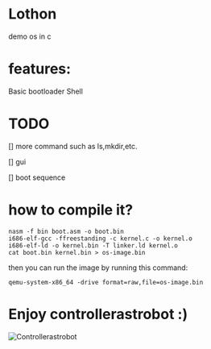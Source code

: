 # Lothon
demo os in c

# features:
Basic bootloader
Shell

# TODO
[] more command such as ls,mkdir,etc.

[] gui

[] boot sequence

# how to compile it?
```
nasm -f bin boot.asm -o boot.bin
i686-elf-gcc -ffreestanding -c kernel.c -o kernel.o
i686-elf-ld -o kernel.bin -T linker.ld kernel.o
cat boot.bin kernel.bin > os-image.bin
```
then you can run the image by running this command:
```
qemu-system-x86_64 -drive format=raw,file=os-image.bin
```

# Enjoy controllerastrobot :)
![Controllerastrobot](https://github.com/user-attachments/assets/1c384e79-10b7-4917-8ff3-d56ee76fe425)
